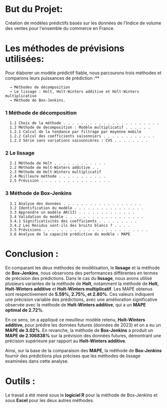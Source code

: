 # But du Projet:

Création de modèles prédictifs basés sur les données de l'Indice de volume des ventes pour l'ensemble du commerce en France.

# Les méthodes de prévisions utilisées:
   
Pour élaborer un modèle prédictif fiable, nous parcourons trois méthodes et comparons leurs puissances de prédiction :**

      → Méthodes de décomposition
      → Le lissage : Holt, Holt-Winters additive et Holt-Winters multiplicative
      → Méthode de Box-Jenkins.

### 1 Méthode de décomposition

      1.1 Choix de la méthode . . . . . . . . . . . . . . . . . . . . . . 
      1.2 Méthode de decomposition : Modèle multiplicatif . . . . . .     
      1.2.1 Calcul de la tendance par filtrage par moyenne mobile
      1.2.2 Calcul des coefficients saisonniers . . . . . . . . . . . .
      1.2.3 Série sans variations saisonnières : CVS . . . . . . . .
      
### 2 Le lissage

      2.1 Méthode de Holt . . . . . . . . . . . .
      2.2 Méthode de Holt-Winters additive . .
      2.3 Méthode de Holt-Winters multiplicatif
      2.4 Meilleure méthode . . . . . . . . . . .
      2.5 Prévision . . . . . . . . . . . . . . . .

### 3 Méthode de Box-Jenkins

      3.1 Analyse des données . . . . . . . . . . . . . . . . . .
      3.2 Identification du modèle . . . . . . . . . . . . . . . .
      3.3 Apprendre un modèle AR(13) . . . . . . . . . . . . .
      3.4 Validation du modèle . . . . . . . . . . . . . . . . . .
      3.4.1 Significativités des coefficients . . . . . . . . .
      3.4.2 Les Résidus sont-ils des bruits blancs ? . . . .
      3.5 Prévisions . . . . . . . . . . . . . . . . . . . . . . . .
      3.6 Analyse de la capacité prédictive du modèle : MAPE


  # Conclusion :
                          
En comparant les deux méthodes de modélisation, le **lissage** et la méthode de **Box-Jenkins**, nous observons des performances différentes en termes de précision des prédictions. Dans le cas du **lissage**, nous avons utilisé plusieurs variantes de la méthode de **Holt**, notamment la méthode de **Holt**, **Holt-Winters additive** et **Holt-Winters  multiplicatif**. Les MAPE obtenus sont respectivement de **5.59%, 2.75%, et 2.80%**. Ces valeurs indiquent une précision variable des prédictions, avec une amélioration significative observée avec la méthode de **Holt-Winters additive**, qui a un **MAPE optimal de 2.72%**.
      
En ce sens, on a appliqué ce meuilleur modèle retenu, **Holt-Winters additive**, pour prédire les données futures (données de 2023) et on a eu un **MAPE de 3.02%**. En revanche, la méthode de **Box-Jenkins** a produit un **MAPE de 2.106838%** sur la prévision des données futures, démontrant une précision supérieure par rapport au **Holt-Winters additive**.
      
Ainsi, sur la base de la comparaison des **MAPE**, la méthode de **Box-Jenkins** fournir des prédictions plus précises que les méthodes de lissage examinées dans cette analyse.


 # Outils : 
 Le travail a été mené sous le **logiciel R** pour la méthode de Box-Jenkins et sous **Excel** pour les deux autres méthodes.
